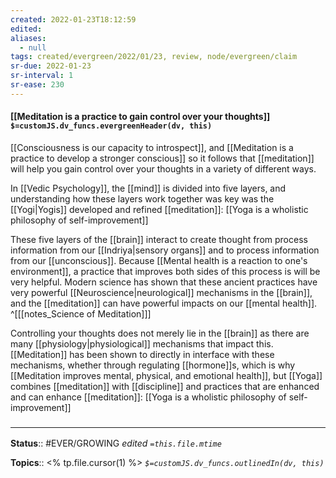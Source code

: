 ```yaml
---
created: 2022-01-23T18:12:59 
edited: 
aliases:
  - null
tags: created/evergreen/2022/01/23, review, node/evergreen/claim
sr-due: 2022-01-23
sr-interval: 1
sr-ease: 230
---
```


#### [[Meditation is a practice to gain control over your thoughts]] `$=customJS.dv_funcs.evergreenHeader(dv, this)`

[[Consciousness is our capacity to introspect]], and [[Meditation is a practice to develop a stronger conscious]] so it follows that [[meditation]] will help you gain control over your thoughts in a variety of different ways.

In [[Vedic Psychology]], the [[mind]] is divided into five layers, and understanding how these layers work together was key was the [[Yogi|Yogis]] developed and refined [[meditation]]:
[[Yoga is a wholistic philosophy of self-improvement]]

These five layers of the [[brain]] interact to create thought from process information from our [[Indriya|sensory organs]] and to process information from our [[unconscious]].
Because [[Mental health is a reaction to one's environment]], a practice that improves both sides of this process is will be very helpful.
Modern science has shown that these ancient practices have very powerful [[Neuroscience|neurological]] mechanisms in the [[brain]], and the [[meditation]] can have powerful impacts on our [[mental health]]. 
^[[[notes_Science of Meditation]]]

Controlling your thoughts does not merely lie in the [[brain]] as there are many [[physiology|physiological]] mechanisms that impact this. 
[[Meditation]] has been shown to directly in interface with these mechanisms, whether through
regulating [[hormone]]s, which is why 
[[Meditation improves mental, physical, and emotional health]], but 
[[Yoga]] combines [[meditation]] with [[discipline]] and practices that are enhanced and can enhance [[meditation]]:
[[Yoga is a wholistic philosophy of self-improvement]]


 

### <hr class="footnote"/>

**Status**:: #EVER/GROWING
*edited `=this.file.mtime`*

**Topics**:: <% tp.file.cursor(1) %>
*`$=customJS.dv_funcs.outlinedIn(dv, this)`*


